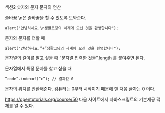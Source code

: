 섹션2 숫자와 문자
문자의 연산

줄바꿈
\n은 줄바꿈을 할 수 있도록 도와준다.
```
alert("안녕하세요.\n생활코딩의 세계에 오신 것을 환영합니다");
```
문자와 문자를 더할 때
```
alert("안녕하세요.”+”생활코딩의 세계에 오신 것을 환영합니다");
```
문자열의 길이를 알고 싶을 때
“문자열 입력한 것들”.length 를 붙여주면 된다.

문자열에서 특정 문자를 찾고 싶을 때
```
“code”.indexof(“c”); // 결과값 0 
```
문자의 위치를 반환해준다. 컴퓨터는 0부터 시작이기 때문에 맨 처음 글자는 0 이다.


https://opentutorials.org/course/50 다음 사이트에서 자바스크립트의 기본제공 객체를 알 수 있다.
